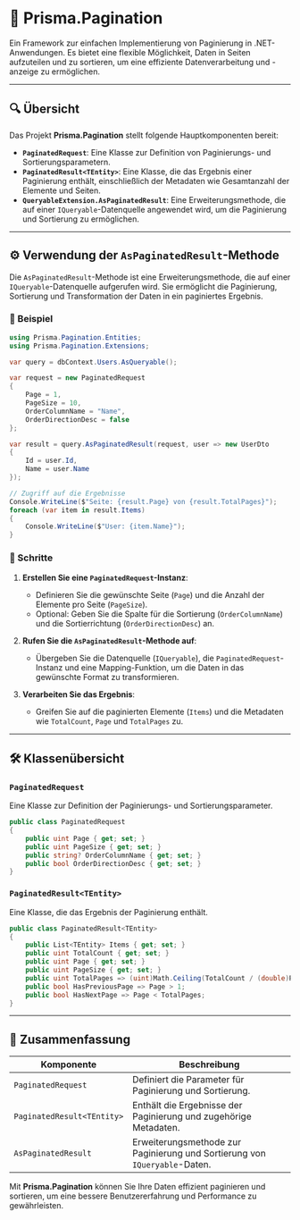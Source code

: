 # 📖 Prisma.Pagination

Ein Framework zur einfachen Implementierung von Paginierung in .NET-Anwendungen. Es bietet eine flexible Möglichkeit, Daten in Seiten aufzuteilen und zu sortieren, um eine effiziente Datenverarbeitung und -anzeige zu ermöglichen.

---

## 🔍 Übersicht

Das Projekt **Prisma.Pagination** stellt folgende Hauptkomponenten bereit:

- **`PaginatedRequest`**: Eine Klasse zur Definition von Paginierungs- und Sortierungsparametern.
- **`PaginatedResult<TEntity>`**: Eine Klasse, die das Ergebnis einer Paginierung enthält, einschließlich der Metadaten wie Gesamtanzahl der Elemente und Seiten.
- **`QueryableExtension.AsPaginatedResult`**: Eine Erweiterungsmethode, die auf einer `IQueryable`-Datenquelle angewendet wird, um die Paginierung und Sortierung zu ermöglichen.

---

## ⚙️ Verwendung der `AsPaginatedResult`-Methode

Die `AsPaginatedResult`-Methode ist eine Erweiterungsmethode, die auf einer `IQueryable`-Datenquelle aufgerufen wird. Sie ermöglicht die Paginierung, Sortierung und Transformation der Daten in ein paginiertes Ergebnis.

### 🧪 Beispiel

```csharp
using Prisma.Pagination.Entities;
using Prisma.Pagination.Extensions;

var query = dbContext.Users.AsQueryable();

var request = new PaginatedRequest
{
    Page = 1,
    PageSize = 10,
    OrderColumnName = "Name",
    OrderDirectionDesc = false
};

var result = query.AsPaginatedResult(request, user => new UserDto
{
    Id = user.Id,
    Name = user.Name
});

// Zugriff auf die Ergebnisse
Console.WriteLine($"Seite: {result.Page} von {result.TotalPages}");
foreach (var item in result.Items)
{
    Console.WriteLine($"User: {item.Name}");
}
```

### 🔧 Schritte

1. **Erstellen Sie eine `PaginatedRequest`-Instanz**:
   - Definieren Sie die gewünschte Seite (`Page`) und die Anzahl der Elemente pro Seite (`PageSize`).
   - Optional: Geben Sie die Spalte für die Sortierung (`OrderColumnName`) und die Sortierrichtung (`OrderDirectionDesc`) an.

2. **Rufen Sie die `AsPaginatedResult`-Methode auf**:
   - Übergeben Sie die Datenquelle (`IQueryable`), die `PaginatedRequest`-Instanz und eine Mapping-Funktion, um die Daten in das gewünschte Format zu transformieren.

3. **Verarbeiten Sie das Ergebnis**:
   - Greifen Sie auf die paginierten Elemente (`Items`) und die Metadaten wie `TotalCount`, `Page` und `TotalPages` zu.

---

## 🛠️ Klassenübersicht

### `PaginatedRequest`

Eine Klasse zur Definition der Paginierungs- und Sortierungsparameter.

```csharp
public class PaginatedRequest
{
    public uint Page { get; set; }
    public uint PageSize { get; set; }
    public string? OrderColumnName { get; set; }
    public bool OrderDirectionDesc { get; set; }
}
```

### `PaginatedResult<TEntity>`

Eine Klasse, die das Ergebnis der Paginierung enthält.

```csharp
public class PaginatedResult<TEntity>
{
    public List<TEntity> Items { get; set; }
    public uint TotalCount { get; set; }
    public uint Page { get; set; }
    public uint PageSize { get; set; }
    public uint TotalPages => (uint)Math.Ceiling(TotalCount / (double)PageSize);
    public bool HasPreviousPage => Page > 1;
    public bool HasNextPage => Page < TotalPages;
}
```

---

## 🧾 Zusammenfassung

| Komponente                  | Beschreibung                                                                 |
|-----------------------------|-----------------------------------------------------------------------------|
| `PaginatedRequest`          | Definiert die Parameter für Paginierung und Sortierung.                     |
| `PaginatedResult<TEntity>`  | Enthält die Ergebnisse der Paginierung und zugehörige Metadaten.            |
| `AsPaginatedResult`         | Erweiterungsmethode zur Paginierung und Sortierung von `IQueryable`-Daten. |

Mit **Prisma.Pagination** können Sie Ihre Daten effizient paginieren und sortieren, um eine bessere Benutzererfahrung und Performance zu gewährleisten.
